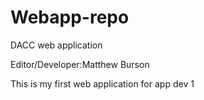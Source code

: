 # Webapp-repo
DACC web application

Editor/Developer:Matthew Burson

This is my first web application for app dev 1
